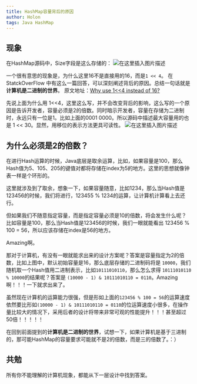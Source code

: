 ```yaml
---
title: HashMap容量背后的原因
author: Holon
tags: Java HashMap
---
```




## 现象

在HashMap源码中，Size字段是这么存储的：
![在这里插入图片描述](https://cdn.jsdelivr.net/gh/wholon/image@main/uPic/1bc4eecefcc64b6991d3ff0554c5754a.png)

一个很有意思的现象是，为什么这里16不是直接用的16，而是`1 << 4`。
在StatckOverFlow 中有这么一篇回答，可以深刻阐述背后的原因。总结一句话就是**计算机是二进制的世界**。
原文地址：[Why use 1<<4 instead of 16?](https://stackoverflow.com/questions/36039911/why-use-14-instead-of-16)

先说上面为什么用 1<<4，这里这么写，并不会改变背后的影响，这么写的一个原因是告诉开发者，容量必须是2的倍数。同时暗示开发者，容量在存储为二进制时，永远只有一位是1。比如上面的0001 0000。所以源码中描述最大容量用的也是 1 << 30。显然，用移位的表示方法更具可读性。
![在这里插入图片描述](https://cdn.jsdelivr.net/gh/wholon/image@main/uPic/de326f9de7a348629c165ceedba4ad9d.png)


## 为什么必须是2的倍数？

在进行Hash运算的时候，Java底层是取余运算，比如，如果容量是100，那么Hash值为5、105、205的键值对都将存储在index为5的地方。这里的思想就像钟表一样是个环形的。

这里就涉及到了取余，想象一下，如果容量随意，比如1234，那么当Hash值是123456的时候，我们将进行，123455 % 1234的运算，让计算机计算看上去还行。

但如果我们不随意指定容量，而是指定容量必须是10的倍数，将会发生什么呢？比如容量是100，那么当Hash值是123456的时候，我们一眼就能看出 123456 % 100 = 56，所以应该存储在index是56的地方。

Amazing啊。

那对于计算机，有没有一眼就能求出来的设计方案呢？答案是容量指定为2的倍数，比如上图中，默认初始容量是16，那么底层存储的二进制码将是 `10000`，我们随机取一个Hash值用二进制表示，比如`10111010110`，那么怎么求得 `10111010110 % 10000`的结果呢？答案是 `(10000 - 1) & 10111010110 = 0110`。Amazing啊！！！一下就求出来了。

虽然现在计算机的运算能力很强，但是形如上面的`123456 % 100 = 56`的运算速度依然要比形如`(10000 - 1) & 10111010110 = 0110`的位运算速度小很多，在操作量比较大的情况下，采用后者的设计将带来非常可观的性能提升！！！甚至超过50倍！！！！！

在回到前面提到的**计算机是二进制的世界**，试想一下，如果计算机是基于三进制的，那可能HashMap的容量要求可能就不是2的倍数，而是三的倍数了。：）

## 共勉
所有你不能理解的计算机现象，都能从下一层设计中找到答案。